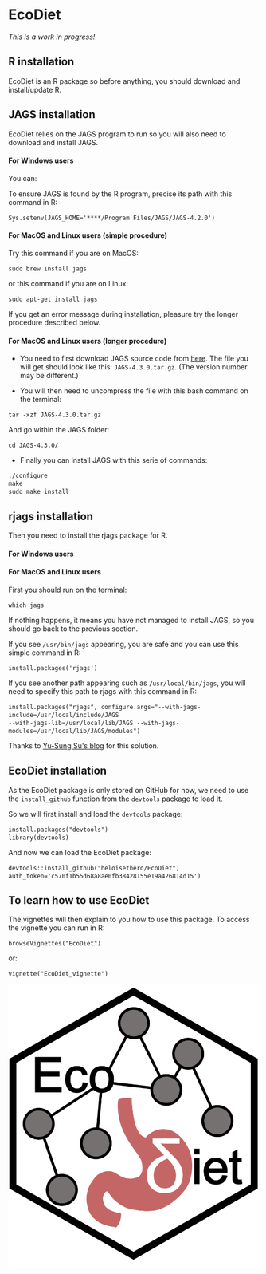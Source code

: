 # EcoDiet

*This is a work in progress!*

## R installation

EcoDiet is an R package so before anything, you should download and install/update R.

## JAGS installation

EcoDiet relies on the JAGS program to run so you will also need to download and install JAGS.

#### For Windows users

You can:

To ensure JAGS is found by the R program, precise its path with this command in R:
```
Sys.setenv(JAGS_HOME='****/Program Files/JAGS/JAGS-4.2.0')
```

#### For MacOS and Linux users (simple procedure)

Try this command if you are on MacOS:
```
sudo brew install jags
```

or this command if you are on Linux:
```
sudo apt-get install jags
```

If you get an error message during installation, pleasure try the longer procedure described below.

#### For MacOS and Linux users (longer procedure)

* You need to first download JAGS source code from [here](https://sourceforge.net/projects/mcmc-jags/). The file you will get should look like this: `JAGS-4.3.0.tar.gz`. (The version number may be different.)

* You will then need to uncompress the file with this bash command on the terminal:
```
tar -xzf JAGS-4.3.0.tar.gz
```
And go within the JAGS folder:
```
cd JAGS-4.3.0/
```

* Finally you can install JAGS with this serie of commands:
```
./configure
make
sudo make install
```

## rjags installation

Then you need to install the rjags package for R.

#### For Windows users

#### For MacOS and Linux users

First you should run on the terminal:
```
which jags
```

If nothing happens, it means you have not managed to install JAGS, so you should go back to the previous section.

If you see `/usr/bin/jags` appearing, you are safe and you can use this simple command in R:
```
install.packages('rjags')
```

If you see another path appearing such as `/usr/local/bin/jags`, you will need to specify this path to rjags with this command in R:
```
install.packages("rjags", configure.args="--with-jags-include=/usr/local/include/JAGS 
--with-jags-lib=/usr/local/lib/JAGS --with-jags-modules=/usr/local/lib/JAGS/modules")
```

Thanks to [Yu-Sung Su's blog](http://yusung.blogspot.com/2009/01/install-jags-and-rjags-in-fedora.html) for this solution.

## EcoDiet installation

As the EcoDiet package is only stored on GitHub for now, we need to use the `install_github` function from the `devtools` package to load it.

So we will first install and load the `devtools` package:

```{r, eval = FALSE}
install.packages("devtools")
library(devtools)

```

And now we can load the EcoDiet package:

```{r, eval = FALSE}
devtools::install_github("heloisethero/EcoDiet", auth_token='c570f1b55d68a8ae0fb38428155e19a426814d15')
```

## To learn how to use EcoDiet

The vignettes will then explain to you how to use this package. To access the vignette you can run in R:
```
browseVignettes("EcoDiet")
```
or:
```
vignette("EcoDiet_vignette")
```

![](man/figures/logo.PNG)
